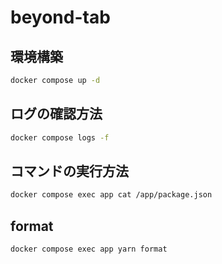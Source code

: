 # beyond-tab

## 環境構築

```sh
docker compose up -d
```

## ログの確認方法

```sh
docker compose logs -f
```

## コマンドの実行方法

```sh
docker compose exec app cat /app/package.json
```

## format

```sh
docker compose exec app yarn format
```
